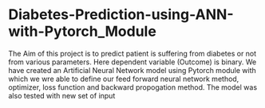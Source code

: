 # Diabetes-Prediction-using-ANN-with-Pytorch_Module
The Aim of this project is to  predict patient is suffering from diabetes or not from various parameters. Here dependent variable (Outcome) is binary.
We have created an  Artificial Neural Network model using Pytorch module with which we wre able to define our feed forward neural network method, optimizer, loss function and backward propogation method. The model was also tested with new set of input

